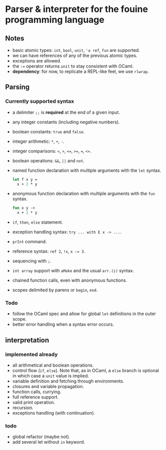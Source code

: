 # Parser & interpreter for the fouine programming language

## Notes
- basic atomic types: `int`, `bool`, `unit`, `'a ref`, `fun` are supported.
- we can have references of any of the previous atomic types.
- exceptions are allowed.
- the `:=` operator returns `unit` to stay consistent with OCaml.
- **dependency**: for now, to replicate a REPL-like feel, we use `rlwrap`.


## Parsing

### Currently supported syntax
- a delimiter `;;` is **required** at the end of a given input.
- any integer constants (including negative numbers).
- boolean constants: `true` and `false`.
- integer arithmetic: `*`, `+`, `-`.
- integer comparisons: `<`, `>`, `<=`, `>=`, `=`, `<>`.
- boolean operations: `&&`, `||` and `not`.
- named function declaration with multiple arguments with the `let` syntax.

  ```ocaml
  let f x y =
    x + 2 * y
  ```
- anonymous function declaration with multiple arguments with the `fun` syntax.

  ```ocaml
  fun x y ->
    x + 2 * y
  ```
- `if`, `then`, `else` statement.
- exception handling syntax: `try ... with E x -> ...`.
- `prInt` command.
- reference syntax: `ref 2`, `!x`, `x := 3`.
- sequencing with `;`.
- `int array` support with `aMake` and the usual `arr.(i)` syntax.
- chained function calls, even with anonymous functions.
- scopes delimited by parens or `begin`, `end`.

### Todo
- follow the OCaml spec and allow for global `let` definitions in the outer scope.
- better error handling when a syntax error occurs.


## interpretation

### implemented already
- all arithmetical and boolean operations.
- control flow (`if`, `else`).
  Note that, as in OCaml, a `else` branch is optional in which case a `unit` value is implied.
- variable definition and fetching through environments.
- closures and variable propagation.
- function calls, currying.
- full reference support.
- valid print operation.
- recursion.
- exceptions handling (with continuation).

### todo
- global refactor (maybe not).
- add several let without `in` keyword.
